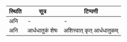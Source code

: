 | स्थिति | सूत्र | टिप्पणी |
| ----- | ------- | ------ |
| अनि | - | - |
| अनि | आर्धधातुकं शेषः | अशित्त्वात् कृत् आर्धधातुकम् |
